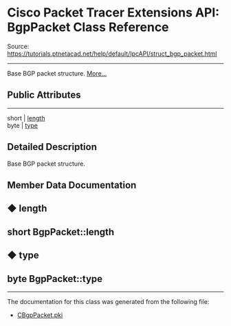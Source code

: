 # Cisco Packet Tracer Extensions API: BgpPacket Class Reference

Source: https://tutorials.ptnetacad.net/help/default/IpcAPI/struct_bgp_packet.html

---

Base BGP packet structure. [More...](struct_bgp_packet.html#details)

##  Public Attributes  
  
---  
short | [length](struct_bgp_packet.html#a7c44da47a5e4e3eb2cbf37485a0c272d)  
byte | [type](struct_bgp_packet.html#af14d757cacf0e029691f4a77f6e1e431)  
  
## Detailed Description

Base BGP packet structure. 

## Member Data Documentation

## ◆ length

short BgpPacket::length  
---  
  
## ◆ type

byte BgpPacket::type  
---  
  
* * *

The documentation for this class was generated from the following file:

  * [CBgpPacket.pki](_c_bgp_packet_8pki.html)


